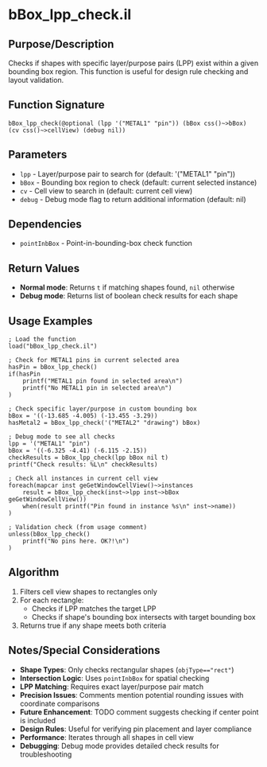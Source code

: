 # bBox_lpp_check.il

## Purpose/Description
Checks if shapes with specific layer/purpose pairs (LPP) exist within a given bounding box region. This function is useful for design rule checking and layout validation.

## Function Signature
```skill
bBox_lpp_check(@optional (lpp '("METAL1" "pin")) (bBox css()~>bBox) (cv css()~>cellView) (debug nil))
```

## Parameters
- `lpp` - Layer/purpose pair to search for (default: '("METAL1" "pin"))
- `bBox` - Bounding box region to check (default: current selected instance)
- `cv` - Cell view to search in (default: current cell view)
- `debug` - Debug mode flag to return additional information (default: nil)

## Dependencies
- `pointInbBox` - Point-in-bounding-box check function

## Return Values
- **Normal mode**: Returns `t` if matching shapes found, `nil` otherwise
- **Debug mode**: Returns list of boolean check results for each shape

## Usage Examples
```skill
; Load the function
load("bBox_lpp_check.il")

; Check for METAL1 pins in current selected area
hasPin = bBox_lpp_check()
if(hasPin 
    printf("METAL1 pin found in selected area\n")
    printf("No METAL1 pin in selected area\n")
)

; Check specific layer/purpose in custom bounding box
bBox = '((-13.685 -4.005) (-13.455 -3.29))
hasMetal2 = bBox_lpp_check('("METAL2" "drawing") bBox)

; Debug mode to see all checks
lpp = '("METAL1" "pin")
bBox = '((-6.325 -4.41) (-6.115 -2.15))
checkResults = bBox_lpp_check(lpp bBox nil t)
printf("Check results: %L\n" checkResults)

; Check all instances in current cell view
foreach(mapcar inst geGetWindowCellView()~>instances
    result = bBox_lpp_check(inst~>lpp inst~>bBox geGetWindowCellView())
    when(result printf("Pin found in instance %s\n" inst~>name))
)

; Validation check (from usage comment)
unless(bBox_lpp_check() 
    printf("No pins here. OK?!\n")
)
```

## Algorithm
1. Filters cell view shapes to rectangles only
2. For each rectangle:
   - Checks if LPP matches the target LPP
   - Checks if shape's bounding box intersects with target bounding box
3. Returns true if any shape meets both criteria

## Notes/Special Considerations
- **Shape Types**: Only checks rectangular shapes (`objType=="rect"`)
- **Intersection Logic**: Uses `pointInbBox` for spatial checking
- **LPP Matching**: Requires exact layer/purpose pair match
- **Precision Issues**: Comments mention potential rounding issues with coordinate comparisons
- **Future Enhancement**: TODO comment suggests checking if center point is included
- **Design Rules**: Useful for verifying pin placement and layer compliance
- **Performance**: Iterates through all shapes in cell view
- **Debugging**: Debug mode provides detailed check results for troubleshooting